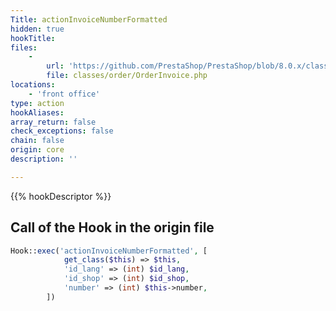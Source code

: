 ```yaml
---
Title: actionInvoiceNumberFormatted
hidden: true
hookTitle: 
files:
    -
        url: 'https://github.com/PrestaShop/PrestaShop/blob/8.0.x/classes/order/OrderInvoice.php'
        file: classes/order/OrderInvoice.php
locations:
    - 'front office'
type: action
hookAliases: 
array_return: false
check_exceptions: false
chain: false
origin: core
description: ''

---
```


{{% hookDescriptor %}}

## Call of the Hook in the origin file

```php
Hook::exec('actionInvoiceNumberFormatted', [
            get_class($this) => $this,
            'id_lang' => (int) $id_lang,
            'id_shop' => (int) $id_shop,
            'number' => (int) $this->number,
        ])
```
